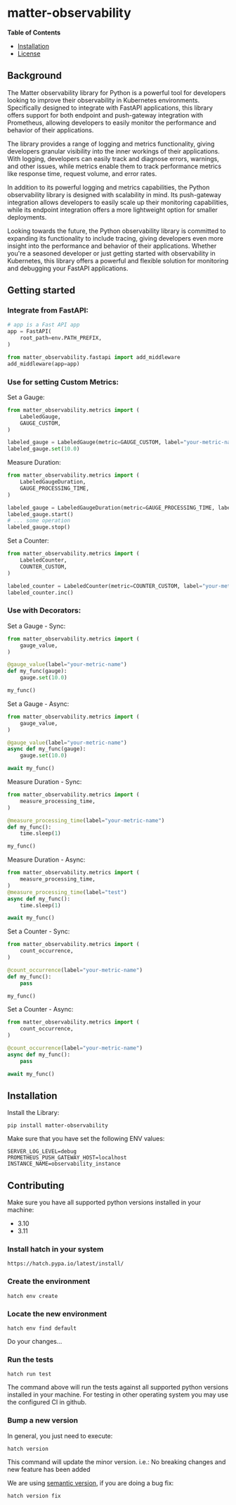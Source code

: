 # matter-observability

**Table of Contents**

- [Installation](#installation)
- [License](./LICENSE)

## Background

The Matter observability library for Python is a powerful tool for developers looking to improve their observability in Kubernetes environments. Specifically designed to integrate with FastAPI applications, this library offers support for both endpoint and push-gateway integration with Prometheus, allowing developers to easily monitor the performance and behavior of their applications.

The library provides a range of logging and metrics functionality, giving developers granular visibility into the inner workings of their applications. With logging, developers can easily track and diagnose errors, warnings, and other issues, while metrics enable them to track performance metrics like response time, request volume, and error rates.

In addition to its powerful logging and metrics capabilities, the Python observability library is designed with scalability in mind. Its push-gateway integration allows developers to easily scale up their monitoring capabilities, while its endpoint integration offers a more lightweight option for smaller deployments.

Looking towards the future, the Python observability library is committed to expanding its functionality to include tracing, giving developers even more insight into the performance and behavior of their applications. Whether you're a seasoned developer or just getting started with observability in Kubernetes, this library offers a powerful and flexible solution for monitoring and debugging your FastAPI applications.


## Getting started

### Integrate from FastAPI:
```python
# app is a Fast API app
app = FastAPI(
    root_path=env.PATH_PREFIX,
)

from matter_observability.fastapi import add_middleware
add_middleware(app=app)
```


### Use for setting Custom Metrics:

Set a Gauge:
```python
from matter_observability.metrics import (
    LabeledGauge,
    GAUGE_CUSTOM,
)

labeled_gauge = LabeledGauge(metric=GAUGE_CUSTOM, label="your-metric-name")
labeled_gauge.set(10.0)
```

Measure Duration:
```python
from matter_observability.metrics import (
    LabeledGaugeDuration,
    GAUGE_PROCESSING_TIME,
)

labeled_gauge = LabeledGaugeDuration(metric=GAUGE_PROCESSING_TIME, label="test")
labeled_gauge.start()
# ... some operation
labeled_gauge.stop()
```

Set a Counter:
```python
from matter_observability.metrics import (
    LabeledCounter,
    COUNTER_CUSTOM,
)

labeled_counter = LabeledCounter(metric=COUNTER_CUSTOM, label="your-metric-name")
labeled_counter.inc()
```


### Use with Decorators:

Set a Gauge - Sync:
```python
from matter_observability.metrics import (
    gauge_value,
)

@gauge_value(label="your-metric-name")
def my_func(gauge):
    gauge.set(10.0)

my_func()
```

Set a Gauge - Async:
```python
from matter_observability.metrics import (
    gauge_value,
)

@gauge_value(label="your-metric-name")
async def my_func(gauge):
    gauge.set(10.0)

await my_func()
```

Measure Duration - Sync:
```python
from matter_observability.metrics import (
    measure_processing_time,
)

@measure_processing_time(label="your-metric-name")
def my_func():
    time.sleep(1)

my_func()
```

Measure Duration - Async:
```python
from matter_observability.metrics import (
    measure_processing_time,
)
@measure_processing_time(label="test")
async def my_func():
    time.sleep(1)

await my_func()
```

Set a Counter - Sync:
```python
from matter_observability.metrics import (
    count_occurrence,
)

@count_occurrence(label="your-metric-name")
def my_func():
    pass

my_func()
```

Set a Counter - Async:
```python
from matter_observability.metrics import (
    count_occurrence,
)

@count_occurrence(label="your-metric-name")
async def my_func():
    pass

await my_func()
```


## Installation

Install the Library:
```console
pip install matter-observability
```

Make sure that you have set the following ENV values:
```env
SERVER_LOG_LEVEL=debug
PROMETHEUS_PUSH_GATEWAY_HOST=localhost
INSTANCE_NAME=observability_instance
```


## Contributing

Make sure you have all supported python versions installed in your machine:

* 3.10
* 3.11

### Install hatch in your system

```https://hatch.pypa.io/latest/install/```

### Create the environment

```console
hatch env create
```

### Locate the new environment

```console
hatch env find default
```

Do your changes...

### Run the tests

```console
hatch run test
```

The command above will run the tests against all supported python versions
installed in your machine. For testing in other operating system you may use the
configured CI in github. 

### Bump a new version

In general, you just need to execute:

```console
hatch version
```

This command will update the minor version. i.e.:
No breaking changes and new feature has been added

We are using [semantic version](https://semver.org/), if you are doing a bug fix:

```console
hatch version fix
```
